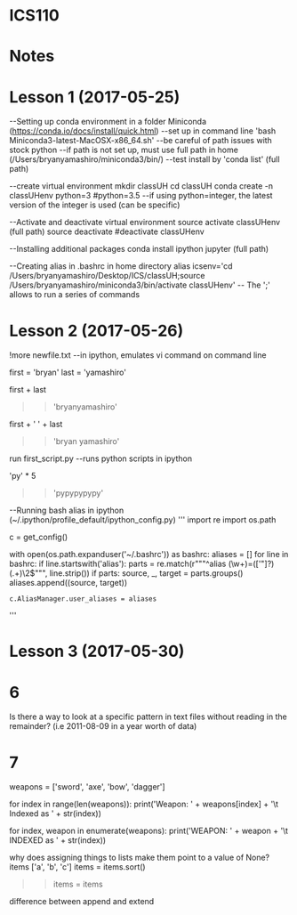 # ICS110

Notes
=========================
Lesson 1 (2017-05-25)
======================
--Setting up conda environment in a folder
Miniconda (https://conda.io/docs/install/quick.html)
--set up in command line 'bash Miniconda3-latest-MacOSX-x86_64.sh'
--be careful of path issues with stock python
	--if path is not set up, must use full path in home (/Users/bryanyamashiro/miniconda3/bin/)
	--test install by 'conda list' (full path)

--create virtual environment
mkdir classUH
cd classUH
conda create -n classUHenv python=3 #python=3.5
--if using python=integer, the latest version of the integer is used (can be specific)

--Activate and deactivate virtual environment
source activate classUHenv (full path)
source deactivate #deactivate classUHenv

--Installing additional packages
conda install ipython jupyter (full path)


--Creating alias in .bashrc in home directory
alias icsenv='cd /Users/bryanyamashiro/Desktop/ICS/classUH;source /Users/bryanyamashiro/miniconda3/bin/activate classUHenv'
-- The ';' allows to run a series of commands


Lesson 2 (2017-05-26)
======================
!more newfile.txt
--in ipython, emulates vi command on command line


first = 'bryan'
last = 'yamashiro'

first + last
>> 'bryanyamashiro'

first + ' ' + last
>> 'bryan yamashiro'



run first_script.py
--runs python scripts in ipython

'py' * 5
>> 'pypypypypy'



--Running bash alias in ipython (~/.ipython/profile_default/ipython_config.py)
'''
import re
import os.path

c = get_config()

with open(os.path.expanduser('~/.bashrc')) as bashrc:
    aliases = []
    for line in bashrc:
        if line.startswith('alias'):
            parts = re.match(r"""^alias (\w+)=(['"]?)(.+)\2$""", line.strip())
            if parts:
                source, _, target = parts.groups()
                aliases.append((source, target))

    c.AliasManager.user_aliases = aliases
'''

Lesson 3 (2017-05-30)
======================

6
===========
Is there a way to look at a specific pattern in text files without reading in the remainder? (i.e 2011-08-09 in a year worth of data)

7
===========
weapons = ['sword', 'axe', 'bow', 'dagger']

for index in range(len(weapons)):
    print('Weapon: ' + weapons[index] + '\t Indexed as ' + str(index))  
    
for index, weapon in enumerate(weapons):
    print('WEAPON: ' + weapon + '\t INDEXED as ' + str(index))



why does assigning things to lists make them point to a value of None?
items ['a', 'b', 'c']
items = items.sort()
>> items = items



difference between append and extend

